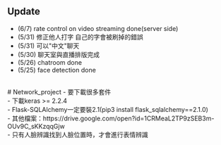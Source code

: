 ## Update<br>
- (6/7)  rate control on video streaming done(server side)
- (5/31) 修正他人打字 自己的字會被刷掉的錯誤
- (5/31) 可以"中文"聊天
- (5/30) 聊天室與直播排版完成
- (5/26) chatroom done
- (5/25) face detection done
<br>
# Network_project
- 要下載很多套件<br>
- 下載keras >= 2.2.4<br>
- Flask-SQLAlchemy一定要裝2.1(pip3 install flask_sqlalchemy==2.1.0)<br>
- 其他檔案：https://drive.google.com/open?id=1CRMeaL2TP9zSEB3m-OUv9C_sKKzqqGjw <br>
- 只有人臉辨識找到人臉位置時，才會進行表情辨識<br>
